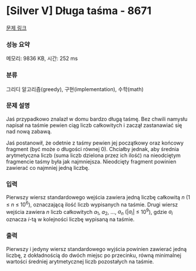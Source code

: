 # [Silver V] Długa taśma - 8671 

[문제 링크](https://www.acmicpc.net/problem/8671) 

### 성능 요약

메모리: 9836 KB, 시간: 252 ms

### 분류

그리디 알고리즘(greedy), 구현(implementation), 수학(math)

### 문제 설명

<p>Jaś przypadkowo znalazł w domu bardzo długą taśmę. Bez chwili namysłu napisał na taśmie pewien ciąg liczb całkowitych i zaczął zastanawiać się nad nową zabawą.</p>

<p>Jaś postanowił, że odetnie z taśmy pewien jej początkowy oraz końcowy fragment (być może o długości równej 0). Chciałby jednak, aby średnia arytmetyczna liczb (suma liczb dzielona przez ich ilość) na nieodciętym fragmencie taśmy była jak najmniejsza. Nieodcięty fragment powinien zawierać co najmniej jedną liczbę.</p>

### 입력 

 <p>Pierwszy wiersz standardowego wejścia zawiera jedną liczbę całkowitą <em>n</em> (1 ≤ <em>n</em> ≤ 10<sup>6</sup>), oznaczającą ilość liczb wypisanych na taśmie. Drugi wiersz wejścia zawiera <em>n</em> liczb całkowitych <em>a</em><sub>1</sub>, <em>a</em><sub>2</sub>, ..., <em>a<sub>n</sub></em> (|<em>a<sub>i</sub></em>| ≤ 10<sup>9</sup>), gdzie <em>a<sub>i</sub></em> oznacza <em>i</em>-tą w kolejności liczbę wypisaną na taśmie.</p>

### 출력 

 <p>Pierwszy i jedyny wiersz standardowego wyjścia powinien zawierać jedną liczbę, z dokładnością do dwóch miejsc po przecinku, równą minimalnej wartości średniej arytmetycznej liczb pozostałych na taśmie.</p>

